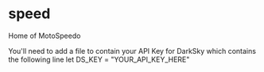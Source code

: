 # speed
Home of MotoSpeedo

You'll need to add a file to contain your API Key for DarkSky which contains the following line
let DS_KEY = "YOUR_API_KEY_HERE" 
